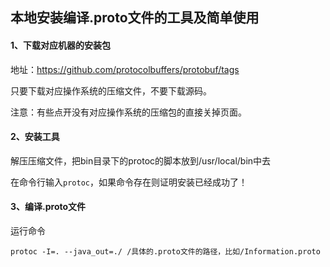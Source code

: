 ## 本地安装编译.proto文件的工具及简单使用



#### 1、下载对应机器的安装包

地址：https://github.com/protocolbuffers/protobuf/tags

只要下载对应操作系统的压缩文件，不要下载源码。

注意：有些点开没有对应操作系统的压缩包的直接关掉页面。



#### 2、安装工具

解压压缩文件，把bin目录下的protoc的脚本放到/usr/local/bin中去

在命令行输入`protoc`，如果命令存在则证明安装已经成功了！



#### 3、编译.proto文件

运行命令

```shell
protoc -I=. --java_out=./ /具体的.proto文件的路径，比如/Information.proto
```

